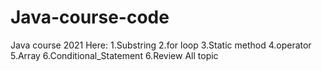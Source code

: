 # Java-course-code
Java course 2021
Here:
1.Substring
2.for loop
3.Static method
4.operator
5.Array
6.Conditional_Statement
6.Review All topic
